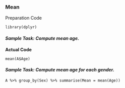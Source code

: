 ### Mean
Preparation Code
```
library(dplyr)
```
#### **_Sample Task: Compute mean age._**
**Actual Code**
```
mean(A$Age)
```
#### **_Sample Task: Compute mean age for each gender._**
```
A %>% group_by(Sex) %>% summarise(Mean = mean(Age))
```
